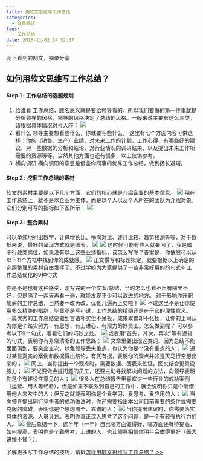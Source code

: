 ```yaml
---
title: 用软文思维写工作总结
categories:
  - 文章阅读
tags:
  - 工作总结
date: 2016-11-02 14:52:37
---
```


网上看到的网文，摘录分享

## 如何用软文思维写工作总结？
#### Step 1 : 工作总结的选题规划
1. 给谁看
工作总结，顾名思义就是要给领导看的，所以我们要做的第一件事就是分析领导的风格，领导的风格决定了总结的风格。一般来说主要有这么三类。
请根据具体情况对号入座：
![](http://ofyfogrgx.bkt.clouddn.com//blog/%E7%94%A8%E8%BD%AF%E6%96%87%E6%80%9D%E7%BB%B4%E5%86%99%E5%B7%A5%E4%BD%9C%E6%80%BB%E7%BB%93001.png)
2. 看什么
领导主要想看些什么，你就要写些什么。
这里有七个方面内容可供选择：你的（销售、生产）业绩、对未来工作的计划、工作心得、有哪些好的建议、对一些数据的分析和结论、对行业情况的调研结果，以及提出未来工作所需要的资源等等。当然其他方面也还有很多，以上仅供参考。
3. 横向调研
横向调研的意思是借鉴你同事的优秀工作总结，做到扬长避短。
#### Step 2 : 挖掘工作总结的素材
软文的素材主要是以下几个方面，它们的核心就是介绍企业的基本信息。
![](http://ofyfogrgx.bkt.clouddn.com//blog/%E7%94%A8%E8%BD%AF%E6%96%87%E6%80%9D%E7%BB%B4%E5%86%99%E5%B7%A5%E4%BD%9C%E6%80%BB%E7%BB%93002.png)
用在工作总结上，就不是以企业为主体，而是以个人以及个人所在的团队为介绍对象。它们分别可写的指标如下图所示：
![](http://ofyfogrgx.bkt.clouddn.com//blog/%E7%94%A8%E8%BD%AF%E6%96%87%E6%80%9D%E7%BB%B4%E5%86%99%E5%B7%A5%E4%BD%9C%E6%80%BB%E7%BB%93003.png)
#### Step 3 : 整合素材
可以单纯地列出数字，计算增长比、横向对比、逐月比较、趋势预测等等，对于数据来说，最好的呈现方式就是图表。
![](http://ofyfogrgx.bkt.clouddn.com//blog/%E7%94%A8%E8%BD%AF%E6%96%87%E6%80%9D%E7%BB%B4%E5%86%99%E5%B7%A5%E4%BD%9C%E6%80%BB%E7%BB%93004.png)
![](http://ofyfogrgx.bkt.clouddn.com//blog/%E7%94%A8%E8%BD%AF%E6%96%87%E6%80%9D%E7%BB%B4%E5%86%99%E5%B7%A5%E4%BD%9C%E6%80%BB%E7%BB%93005.png)
这时候可能有些人就要问了，我是属于行政类岗位，如果没有以上这些业绩指标，该怎么写呢？答案是，你依然可以从以下11个方框中找到你的成就感。
![](http://ofyfogrgx.bkt.clouddn.com//blog/%E7%94%A8%E8%BD%AF%E6%96%87%E6%80%9D%E7%BB%B4%E5%86%99%E5%B7%A5%E4%BD%9C%E6%80%BB%E7%BB%93006.png)
正文撰写和标题拟定，就要根据以上确定的选题整理的素材自由发挥了。不过学姐为大家提供了一些非常好用的的句式↓
工作总结优化的9种句式

你是不是也有这种感受，刚写完的一个文案/总结，当时怎么也看不出有哪里不好，但是隔了一两天再看一遍，就能发现不少可以改进的地方。
对于影响你升职加薪的工作总结，当然要一改再改，优化几遍再上交啦！
![](http://ofyfogrgx.bkt.clouddn.com//blog/%E7%94%A8%E8%BD%AF%E6%96%87%E6%80%9D%E7%BB%B4%E5%86%99%E5%B7%A5%E4%BD%9C%E6%80%BB%E7%BB%93007.png)
不过这里不是让你使用多么精美的措辞，毕竟不是写小说，工作总结的精髓还是在于它的理性意义。
一篇优秀的工作总结要做到言语朴实但不呆板，成果累累却不张扬，让你的上司认为你是个踏实努力、有思想、有上进心、有潜力的好员工。怎么做到呢？
可以参考以下9个句式，看看它们的巧妙之处。
![](http://ofyfogrgx.bkt.clouddn.com//blog/%E7%94%A8%E8%BD%AF%E6%96%87%E6%80%9D%E7%BB%B4%E5%86%99%E5%B7%A5%E4%BD%9C%E6%80%BB%E7%BB%93008.png)
或者用“首先，其次，再次”等有逻辑的句式，表明你有非常清晰的工作思路；
![](http://ofyfogrgx.bkt.clouddn.com//blog/%E7%94%A8%E8%BD%AF%E6%96%87%E6%80%9D%E7%BB%B4%E5%86%99%E5%B7%A5%E4%BD%9C%E6%80%BB%E7%BB%93009.png)
文章里要出现这类词，因为总结不能面面俱到，要突出主次，以免领导丢失重点，也认为你是个没有重点的人；
![](http://ofyfogrgx.bkt.clouddn.com//blog/%E7%94%A8%E8%BD%AF%E6%96%87%E6%80%9D%E7%BB%B4%E5%86%99%E5%B7%A5%E4%BD%9C%E6%80%BB%E7%BB%93010.png)
通过某些真实的案例和数据得出结论，有凭有据，表明你的观点并非是天马行空想出来的；
![](http://ofyfogrgx.bkt.clouddn.com//blog/%E7%94%A8%E8%BD%AF%E6%96%87%E6%80%9D%E7%BB%B4%E5%86%99%E5%B7%A5%E4%BD%9C%E6%80%BB%E7%BB%93011.png)
同上，当你提出一个观点时，需要数据、图表来佐证，图文结合更具说服力；
![](http://ofyfogrgx.bkt.clouddn.com//blog/%E7%94%A8%E8%BD%AF%E6%96%87%E6%80%9D%E7%BB%B4%E5%86%99%E5%B7%A5%E4%BD%9C%E6%80%BB%E7%BB%93012.png)
不光要做会提问题的员工，还要主动寻找解决问题的方法，向领导表明你是个有建设性意见的人；
![](http://ofyfogrgx.bkt.clouddn.com//blog/%E7%94%A8%E8%BD%AF%E6%96%87%E6%80%9D%E7%BB%B4%E5%86%99%E5%B7%A5%E4%BD%9C%E6%80%BB%E7%BB%93013.png)
很多人在总结报告里喜欢讲一些行业的成功案例（运营、用人等经验），但是如果不联系到自己的工作中，就会说明你只是个爱借用他人来吹牛的人；但反之就能表明你是个爱学习、爱思考、爱应用的人；
![](http://ofyfogrgx.bkt.clouddn.com//blog/%E7%94%A8%E8%BD%AF%E6%96%87%E6%80%9D%E7%BB%B4%E5%86%99%E5%B7%A5%E4%BD%9C%E6%80%BB%E7%BB%93014.png)
当向领导提出同行竞争者的成功做法时，你还需要指出本公司目前需要的条件或需要克服的障碍，表明你是个思虑周全、靠谱的人；
![](http://ofyfogrgx.bkt.clouddn.com//blog/%E7%94%A8%E8%BD%AF%E6%96%87%E6%80%9D%E7%BB%B4%E5%86%99%E5%B7%A5%E4%BD%9C%E6%80%BB%E7%BB%93015.png)
当你提出建议时，你需要落实具体的资源、人员计划。表明你真正深入思考了这个问题，是一个有较强执行力的人。
![](http://ofyfogrgx.bkt.clouddn.com//blog/%E7%94%A8%E8%BD%AF%E6%96%87%E6%80%9D%E7%BB%B4%E5%86%99%E5%B7%A5%E4%BD%9C%E6%80%BB%E7%BB%93016.png)
最后总结一下，这半年（一年）自己哪方面做得好，哪方面还有待提高，如何提高，表明你是个勤思考，上进的人，也让领导相信你明年会做得更好（画大饼懂不懂？）。

了解更多写工作总结的技巧，请戳[怎样用软文思维写工作总结？ >>](http://study.163.com/course/introduction/1599008.htm?inref=xuejieyouliao60#/courseDetail)




